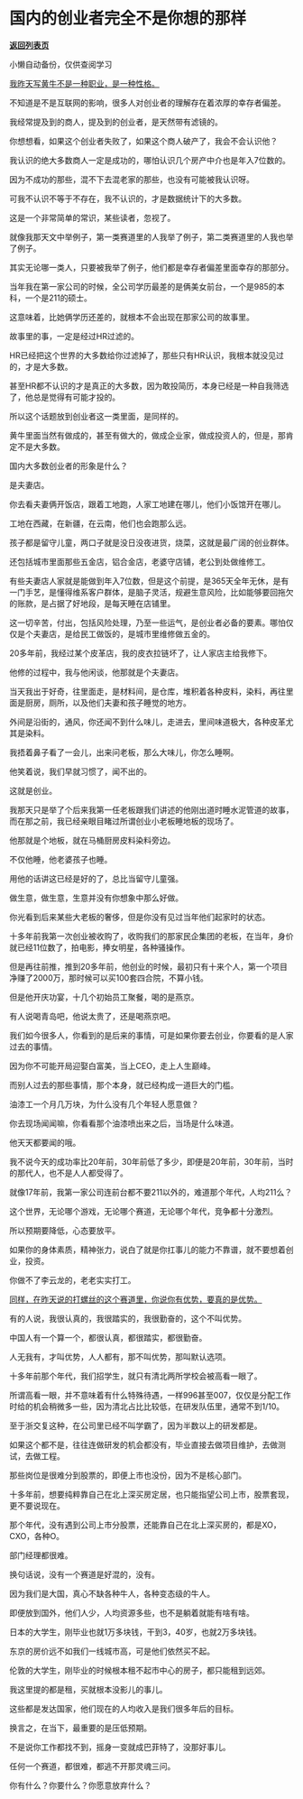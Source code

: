 # 国内的创业者完全不是你想的那样

[**返回列表页**](/gzh/记忆承载3)

小懒自动备份，仅供查阅学习

[我昨天写黄牛不是一种职业，是一种性格。](http://mp.weixin.qq.com/s?__biz=MzU0MjYwNDU2Mw==&mid=2247512322&idx=1&sn=49c76164b41dee8d3f91fa609a0e34f8&chksm=fb1add7ecc6d5468a08f2e6b98ce6e7c8ec8cc5fe0fff5aa4b9afa1eb9783b287a6d63669cc0&scene=21#wechat_redirect)  

不知道是不是互联网的影响，很多人对创业者的理解存在着浓厚的幸存者偏差。

我经常提及到的商人，提及到的创业者，是天然带有滤镜的。  

你想想看，如果这个创业者失败了，如果这个商人破产了，我会不会认识他？

我认识的绝大多数商人一定是成功的，哪怕认识几个房产中介也是年入7位数的。  

因为不成功的那些，混不下去混老家的那些，也没有可能被我认识呀。  

可我不认识不等于不存在，我不认识的，才是数据统计下的大多数。  

这是一个非常简单的常识，某些读者，忽视了。

就像我那天文中举例子，第一类赛道里的人我举了例子，第二类赛道里的人我也举了例子。  

其实无论哪一类人，只要被我举了例子，他们都是幸存者偏差里面幸存的那部分。  

当年我在第一家公司的时候，全公司学历最差的是俩美女前台，一个是985的本科，一个是211的硕士。  

这意味着，比她俩学历还差的，就根本不会出现在那家公司的故事里。  

故事里的事，一定是经过HR过滤的。  

HR已经把这个世界的大多数给你过滤掉了，那些只有HR认识，我根本就没见过的，才是大多数。

甚至HR都不认识的才是真正的大多数，因为敢投简历，本身已经是一种自我筛选了，他总是觉得有可能才投的。  

所以这个话题放到创业者这一类里面，是同样的。  

黄牛里面当然有做成的，甚至有做大的，做成企业家，做成投资人的，但是，那肯定不是大多数。  

国内大多数创业者的形象是什么？  

是夫妻店。  

你去看夫妻俩开饭店，跟着工地跑，人家工地建在哪儿，他们小饭馆开在哪儿。  

工地在西藏，在新疆，在云南，他们也会跑那么远。  

孩子都是留守儿童，两口子就是没日没夜进货，烧菜，这就是最广阔的创业群体。  

还包括城市里面那些五金店，铝合金店，老婆守店铺，老公到处做维修工。  

有些夫妻店人家就是能做到年入7位数，但是这个前提，是365天全年无休，是有一门手艺，是懂得维系客户群体，是脑子灵活，规避生意风险，比如能够要回拖欠的账款，是占据了好地段，是每天睡在店铺里。  

这一切辛苦，付出，包括风险处理，乃至一些运气，是创业者必备的要素。哪怕仅仅是个夫妻店，是给民工做饭的，是城市里维修做五金的。

20多年前，我经过某个皮革店，我的皮衣拉链坏了，让人家店主给我修下。

他修的过程中，我与他闲谈，他那就是个夫妻店。

当天我出于好奇，往里面走，是材料间，是仓库，堆积着各种皮料，染料，再往里面是厨房，厕所，以及他们夫妻和孩子睡觉的地方。

外间是沿街的，通风，你还闻不到什么味儿，走进去，里间味道极大，各种皮革尤其是染料。  

我捂着鼻子看了一会儿，出来问老板，那么大味儿，你怎么睡啊。  

他笑着说，我们早就习惯了，闻不出的。  

这就是创业。  

我那天只是举了个后来我第一任老板跟我们讲述的他刚出道时睡水泥管道的故事，而在那之前，我已经亲眼目睹过所谓创业小老板睡地板的现场了。

他那就是个地板，就在马桶厨房皮料染料旁边。  

不仅他睡，他老婆孩子也睡。  

用他的话讲这已经是好的了，总比当留守儿童强。  

做生意，做生意，生意并没有你想象中那么好做。  

你光看到后来某些大老板的奢侈，但是你没有见过当年他们起家时的状态。

十多年前我第一次创业被收购了，收购我们的那家民企集团的老板，在当年，身价就已经11位数了，拍电影，捧女明星，各种骚操作。  

但是再往前推，推到20多年前，他创业的时候，最初只有十来个人，第一个项目净赚了2000万，那时候可以买100套四合院，不算小钱。

但是他开庆功宴，十几个初始员工聚餐，喝的是燕京。

有人说喝青岛吧，他说太贵了，还是喝燕京吧。

我们如今很多人，你看到的是后来的事情，可是如果你要去创业，你要看的是人家过去的事情。

因为你不可能开局迎娶白富美，当上CEO，走上人生巅峰。

而别人过去的那些事情，那个本身，就已经构成一道巨大的门槛。

油漆工一个月几万块，为什么没有几个年轻人愿意做？

你去现场闻闻嘛，你看看那个油漆喷出来之后，当场是什么味道。

他天天都要闻的哦。

我不说今天的成功率比20年前，30年前低了多少，即便是20年前，30年前，当时的那代人，也不是人人都受得了。

就像17年前，我第一家公司连前台都不要211以外的，难道那个年代，人均211么？

这个世界，无论哪个游戏，无论哪个赛道，无论哪个年代，竞争都十分激烈。

所以预期要降低，心态要放平。

如果你的身体素质，精神张力，说白了就是你扛事儿的能力不靠谱，就不要想着创业，投资。

你做不了李云龙的，老老实实打工。  

[同样，在昨天说的打螺丝的这个赛道里，你说你有优势，要真的是优势。](http://mp.weixin.qq.com/s?__biz=MzU0MjYwNDU2Mw==&mid=2247512322&idx=1&sn=49c76164b41dee8d3f91fa609a0e34f8&chksm=fb1add7ecc6d5468a08f2e6b98ce6e7c8ec8cc5fe0fff5aa4b9afa1eb9783b287a6d63669cc0&scene=21#wechat_redirect)

有的人说，我很认真的，我很踏实的，我很勤奋的，这个不叫优势。

中国人有一个算一个，都很认真，都很踏实，都很勤奋。  

人无我有，才叫优势，人人都有，那不叫优势，那叫默认选项。  

十多年前那个年代，我们招学生，就只有清北两所学校会被高看一眼了。  

所谓高看一眼，并不意味着有什么特殊待遇，一样996甚至007，仅仅是分配工作时给的机会稍微多一些，因为清北占比比较低，在研发队伍里，通常不到1/10。  

至于浙交复这种，在公司里已经不叫学霸了，因为半数以上的研发都是。  

如果这个都不是，往往连做研发的机会都没有，毕业直接去做项目维护，去做测试，去做工程。

那些岗位是很难分到股票的，即便上市也没份，因为不是核心部门。

十多年前，想要纯粹靠自己在北上深买房定居，也只能指望公司上市，股票套现，更不要说现在。  

那个年代，没有遇到公司上市分股票，还能靠自己在北上深买房的，都是XO，CXO，各种O。  

部门经理都很难。  

换句话说，没有一个赛道是好混的，没有。  

因为我们是大国，真心不缺各种牛人，各种变态级的牛人。  

即便放到国外，他们人少，人均资源多些，也不是躺着就能有啥有啥。  

日本的大学生，刚毕业也就1万多块钱，干到3，40岁，也就2万多块钱。  

东京的房价远不如我们一线城市高，可是他们依然买不起。  

伦敦的大学生，刚毕业的时候根本租不起市中心的房子，都只能租到远郊。  

我这里提的都是租，买就根本没影儿的事儿。  

这些都是发达国家，他们现在的人均收入是我们很多年后的目标。

换言之，在当下，最重要的是压低预期。  

不是说你工作都找不到，摇身一变就成巴菲特了，没那好事儿。  

任何一个赛道，都很难，都逃不开那灵魂三问。

你有什么？你要什么？你愿意放弃什么？

